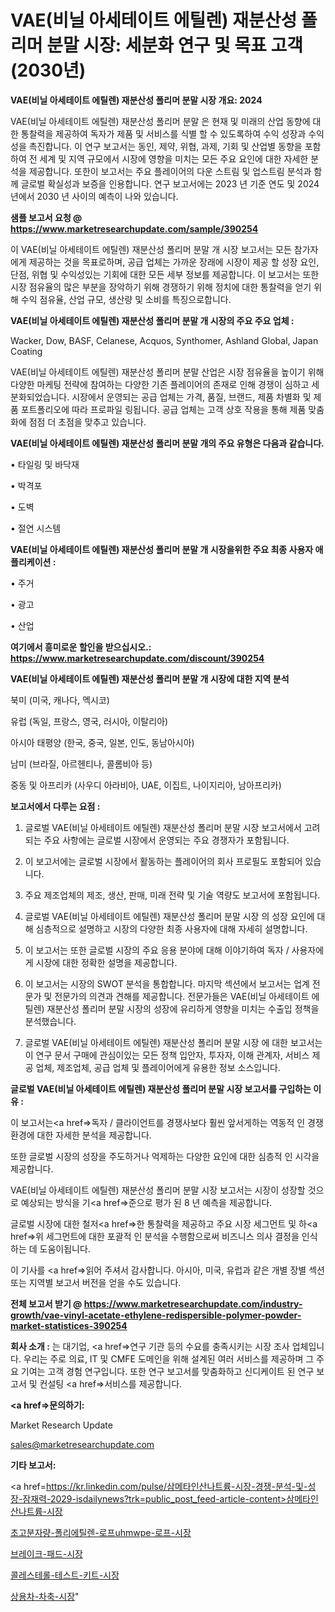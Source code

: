 # VAE(비닐 아세테이트 에틸렌) 재분산성 폴리머 분말 시장: 세분화 연구 및 목표 고객(2030년)

<strong>VAE(비닐 아세테이트 에틸렌) 재분산성 폴리머 분말 시장 개요: 2024</strong>

VAE(비닐 아세테이트 에틸렌) 재분산성 폴리머 분말 은 현재 및 미래의 산업 동향에 대한 통찰력을 제공하여 독자가 제품 및 서비스를 식별 할 수 있도록하여 수익 성장과 수익성을 촉진합니다. 이 연구 보고서는 동인, 제약, 위협, 과제, 기회 및 산업별 동향을 포함하여 전 세계 및 지역 규모에서 시장에 영향을 미치는 모든 주요 요인에 대한 자세한 분석을 제공합니다. 또한이 보고서는 주요 플레이어의 다운 스트림 및 업스트림 분석과 함께 글로벌 확실성과 보증을 인용합니다. 연구 보고서에는 2023 년 기준 연도 및 2024 년에서 2030 년 사이의 예측이 나와 있습니다.



<strong>샘플 보고서 요청 @ <a href=https://www.marketresearchupdate.com/sample/390254>https://www.marketresearchupdate.com/sample/390254</a></strong>

이 VAE(비닐 아세테이트 에틸렌) 재분산성 폴리머 분말 개 시장 보고서는 모든 참가자에게 제공하는 것을 목표로하며, 공급 업체는 가까운 장래에 시장이 제공 할 성장 요인, 단점, 위협 및 수익성있는 기회에 대한 모든 세부 정보를 제공합니다. 이 보고서는 또한 시장 점유율의 많은 부분을 장악하기 위해 경쟁하기 위해 정치에 대한 통찰력을 얻기 위해 수익 점유율, 산업 규모, 생산량 및 소비를 특징으로합니다.



<strong>VAE(비닐 아세테이트 에틸렌) 재분산성 폴리머 분말 개 시장의 주요 주요 업체 :</strong>

Wacker, Dow, BASF, Celanese, Acquos, Synthomer, Ashland Global, Japan Coating

VAE(비닐 아세테이트 에틸렌) 재분산성 폴리머 분말 산업은 시장 점유율을 높이기 위해 다양한 마케팅 전략에 참여하는 다양한 기존 플레이어의 존재로 인해 경쟁이 심하고 세분화되었습니다. 시장에서 운영되는 공급 업체는 가격, 품질, 브랜드, 제품 차별화 및 제품 포트폴리오에 따라 프로파일 링됩니다. 공급 업체는 고객 상호 작용을 통해 제품 맞춤화에 점점 더 초점을 맞추고 있습니다.



<strong>VAE(비닐 아세테이트 에틸렌) 재분산성 폴리머 분말 개의 주요 유형은 다음과 같습니다.</strong>

• 타일링 및 바닥재

• 박격포

• 도벽

• 절연 시스템



<strong>VAE(비닐 아세테이트 에틸렌) 재분산성 폴리머 분말 개 시장을위한 주요 최종 사용자 애플리케이션 :</strong>

• 주거

• 광고

• 산업



<strong>여기에서 흥미로운 할인을 받으십시오.: <a href=https://www.marketresearchupdate.com/discount/390254>https://www.marketresearchupdate.com/discount/390254</a></strong>



<strong>VAE(비닐 아세테이트 에틸렌) 재분산성 폴리머 분말 개 시장에 대한 지역 분석</strong>

북미 (미국, 캐나다, 멕시코)

유럽 (독일, 프랑스, 영국, 러시아, 이탈리아)

아시아 태평양 (한국, 중국, 일본, 인도, 동남아시아)

남미 (브라질, 아르헨티나, 콜롬비아 등)

중동 및 아프리카 (사우디 아라비아, UAE, 이집트, 나이지리아, 남아프리카)



<strong>보고서에서 다루는 요점 :</strong>

1. 글로벌 VAE(비닐 아세테이트 에틸렌) 재분산성 폴리머 분말 시장 보고서에서 고려되는 주요 사항에는 글로벌 시장에서 운영되는 주요 경쟁자가 포함됩니다.

2. 이 보고서에는 글로벌 시장에서 활동하는 플레이어의 회사 프로필도 포함되어 있습니다.

3. 주요 제조업체의 제조, 생산, 판매, 미래 전략 및 기술 역량도 보고서에 포함됩니다.

4. 글로벌 VAE(비닐 아세테이트 에틸렌) 재분산성 폴리머 분말 시장 의 성장 요인에 대해 심층적으로 설명하고 시장의 다양한 최종 사용자에 대해 자세히 설명합니다.

5. 이 보고서는 또한 글로벌 시장의 주요 응용 분야에 대해 이야기하여 독자 / 사용자에게 시장에 대한 정확한 설명을 제공합니다.

6. 이 보고서는 시장의 SWOT 분석을 통합합니다. 마지막 섹션에서 보고서는 업계 전문가 및 전문가의 의견과 견해를 제공합니다. 전문가들은 VAE(비닐 아세테이트 에틸렌) 재분산성 폴리머 분말 시장의 성장에 유리하게 영향을 미치는 수출입 정책을 분석했습니다.

7. 글로벌 VAE(비닐 아세테이트 에틸렌) 재분산성 폴리머 분말 시장 에 대한 보고서는이 연구 문서 구매에 관심이있는 모든 정책 입안자, 투자자, 이해 관계자, 서비스 제공 업체, 제조업체, 공급 업체 및 플레이어에게 유용한 정보 소스입니다.



<strong>글로벌 VAE(비닐 아세테이트 에틸렌) 재분산성 폴리머 분말 시장 보고서를 구입하는 이유 :</strong>

이 보고서는<a href=>독자 / 클</a>라이언트를 경쟁사보다 훨씬 앞서게하는 역동적 인 경쟁 환경에 대한 자세한 분석을 제공합니다.

또한 글로벌 시장의 성장을 주도하거나 억제하는 다양한 요인에 대한 심층적 인 시각을 제공합니다.

VAE(비닐 아세테이트 에틸렌) 재분산성 폴리머 분말 시장 보고서는 시장이 성장할 것으로 예상되는 방식을 기<a href=>준으로</a> 평가 된 8 년 예측을 제공합니다.

글로벌 시장에 대한 철저<a href=>한 통찰력</a>을 제공하고 주요 시장 세그먼트 및 하<a href=>위 세그</a>먼트에 대한 포괄적 인 분석을 수행함으로써 비즈니스 의사 결정을 인식하는 데 도움이됩니다.

이 기사를 <a href=>읽어 주</a>셔서 감사합니다. 아시아, 미국, 유럽과 같은 개별 장별 섹션 또는 지역별 보고서 버전을 얻을 수도 있습니다.



<strong>전체 보고서 받기 @ <a href=https://www.marketresearchupdate.com/industry-growth/vae-vinyl-acetate-ethylene-redispersible-polymer-powder-market-statistices-390254>https://www.marketresearchupdate.com/industry-growth/vae-vinyl-acetate-ethylene-redispersible-polymer-powder-market-statistices-390254</a></strong>



<strong>회사 소개 :</strong>
는 대기업, <a href=>연구 기</a>관 등의 수요를 충족시키는 시장 조사 업체입니다. 우리는 주로 의료, IT 및 CMFE 도메인을 위해 설계된 여러 서비스를 제공하며 그 주요 기여는 고객 경험 연구입니다. 또한 연구 보고서를 맞춤화하고 신디케이트 된 연구 보고서 및 컨설팅 <a href=>서비</a>스를 제공합니다.



<strong><a href=>문의하기:</a></strong>

Market Research Update

sales@marketresearchupdate.com



<strong>기타 보고서:</strong>

<a href=https://kr.linkedin.com/pulse/삼메타인산나트륨-시장-경쟁-분석-및-성장-잠재력-2029-isdailynews?trk=public_post_feed-article-content>삼메타인산나트륨-시장</a>

<a href=https://www.linkedin.com/pulse/초고분자량-폴리에틸렌-로프uhmwpe-로프-시장-현재-및-미래/>초고분자량-폴리에틸렌-로프uhmwpe-로프-시장</a>

<a href=https://www.linkedin.com/pulse/브레이크-패드-시장-규모-및-성장-2023-consumer-connection-compendium-ana-ijrof/>브레이크-패드-시장</a>

<a href=https://www.linkedin.com/pulse/콜레스테롤-테스트-키트-시장-현재-및-미래-성장-2029-consumer-connection-chronicles-24--sjeff/>콜레스테롤-테스트-키트-시장</a>

<a href=https://www.linkedin.com/pulse/상용차-차축-시장-동향-및-성장-전망-survey-savvy-insights-360-analysis-mpqxc/>상용차-차축-시장</a>"
